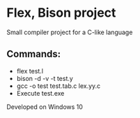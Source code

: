 # Flex, Bison project

Small compiler project for a C-like language

## Commands:

- flex test.l
- bison -d -v -t test.y
- gcc -o test test.tab.c lex.yy.c
- Execute test.exe

Developed on Windows 10
